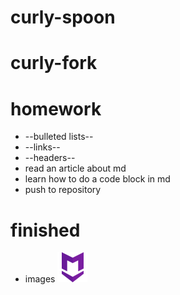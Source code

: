 # curly-spoon
# curly-fork
# homework
* \-\-bulleted lists\-\-
* \-\-links\-\-
* \-\-headers\-\-
* read an article about md
* learn how to do a code block in md
* push to repository
# finished
* images
![logo](https://github.com/adam-p/markdown-here/raw/master/src/common/images/icon48.png "Logo Title Text 1")
